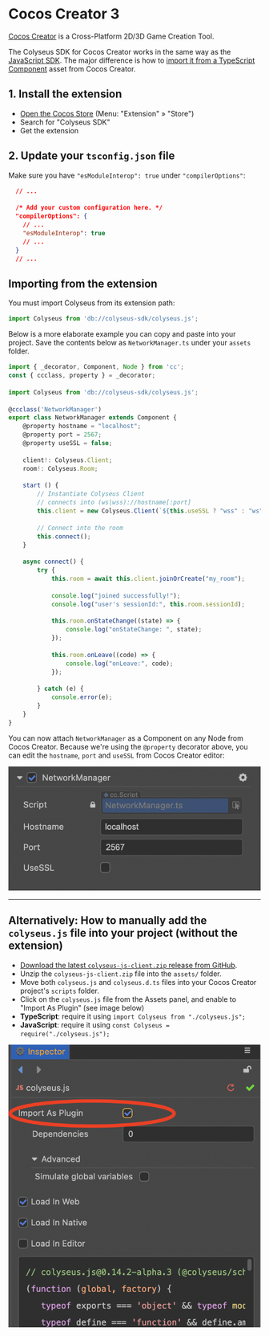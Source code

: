# Cocos Creator 3 

[Cocos Creator](https://cocos.com/creator) is a Cross-Platform 2D/3D Game Creation Tool.

The Colyseus SDK for Cocos Creator works in the same way as the [JavaScript SDK](/getting-started/javascript-client/). The major difference is how to [import it from a TypeScript Component](#importing-from-the-extension) asset from Cocos Creator.

## 1. Install the extension

- [Open the Cocos Store](https://store.cocos.com/app/en/detail/2937/) (Menu: "Extension" &raquo; "Store")
- Search for "Colyseus SDK"
- Get the extension

## 2. Update your `tsconfig.json` file

Make sure you have `"esModuleInterop": true` under `"compilerOptions"`:

```json
  // ...

  /* Add your custom configuration here. */
  "compilerOptions": {
    // ...
    "esModuleInterop": true
    // ...
  }
  // ...
```

## Importing from the extension

You must import Colyseus from its extension path:

```typescript
import Colyseus from 'db://colyseus-sdk/colyseus.js';
```

Below is a more elaborate example you can copy and paste into your project. Save the contents below as `NetworkManager.ts` under your `assets` folder.

```typescript
import { _decorator, Component, Node } from 'cc';
const { ccclass, property } = _decorator;

import Colyseus from 'db://colyseus-sdk/colyseus.js';

@ccclass('NetworkManager')
export class NetworkManager extends Component {
    @property hostname = "localhost";
    @property port = 2567;
    @property useSSL = false;

    client!: Colyseus.Client;
    room!: Colyseus.Room;

    start () {
        // Instantiate Colyseus Client
        // connects into (ws|wss)://hostname[:port]
        this.client = new Colyseus.Client(`${this.useSSL ? "wss" : "ws"}://${this.hostname}${([443, 80].includes(this.port) || this.useSSL) ? "" : `:${this.port}`}`);

        // Connect into the room
        this.connect();
    }

    async connect() { 
        try {
            this.room = await this.client.joinOrCreate("my_room");

            console.log("joined successfully!");
            console.log("user's sessionId:", this.room.sessionId);

            this.room.onStateChange((state) => {
                console.log("onStateChange: ", state);
            });

            this.room.onLeave((code) => {
                console.log("onLeave:", code);
            });

        } catch (e) {
            console.error(e);
        }
    }
}
```

You can now attach `NetworkManager` as a Component on any Node from Cocos Creator. Because we're using the `@property` decorator above, you can edit the `hostname`, `port` and `useSSL` from Cocos Creator editor:

![Colyseus SDK on TypeScript Component](cocos-creator-component.png)


---

## Alternatively: How to manually add the `colyseus.js` file into your project (without the extension)

- [Download the latest `colyseus-js-client.zip` release from GitHub](https://github.com/colyseus/colyseus.js/releases).
- Unzip the `colyseus-js-client.zip` file into the `assets/` folder.
- Move both `colyseus.js` and `colyseus.d.ts` files into your Cocos Creator project's `scripts` folder.
- Click on the `colyseus.js` file from the Assets panel, and enable to "Import As Plugin" (see image below)
- **TypeScript**: require it using `import Colyseus from "./colyseus.js";`
- **JavaScript**: require it using `const Colyseus = require("./colyseus.js");`

![Import as plugin](cocos-creator-import-as-plugin.png)
